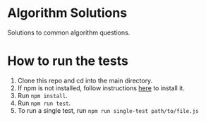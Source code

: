 # Algorithm Solutions

Solutions to common algorithm questions.

# How to run the tests

1. Clone this repo and cd into the main directory.
1. If npm is not installed, follow instructions [here](https://docs.npmjs.com/downloading-and-installing-node-js-and-npm) to install it.
1. Run `npm install`.
1. Run `npm run test`.
1. To run a single test, run `npm run single-test path/to/file.js`
